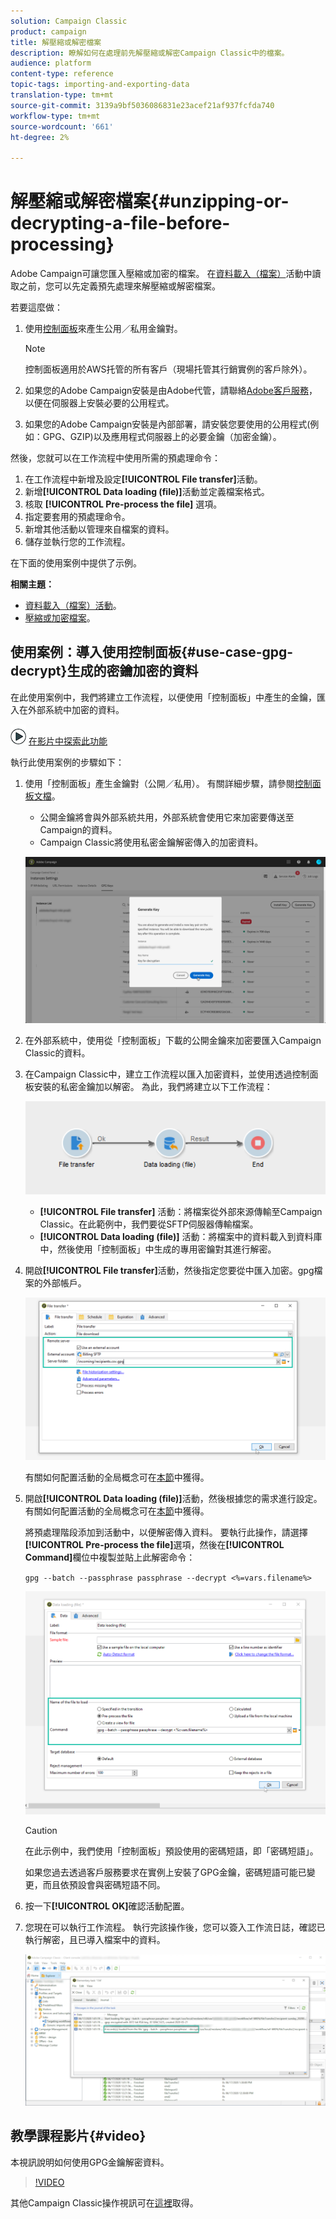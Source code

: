 ```yaml
---
solution: Campaign Classic
product: campaign
title: 解壓縮或解密檔案
description: 瞭解如何在處理前先解壓縮或解密Campaign Classic中的檔案。
audience: platform
content-type: reference
topic-tags: importing-and-exporting-data
translation-type: tm+mt
source-git-commit: 3139a9bf5036086831e23acef21af937fcfda740
workflow-type: tm+mt
source-wordcount: '661'
ht-degree: 2%

---
```



# 解壓縮或解密檔案{#unzipping-or-decrypting-a-file-before-processing}

Adobe Campaign可讓您匯入壓縮或加密的檔案。 在[資料載入（檔案）](../../workflow/using/data-loading--file-.md)活動中讀取之前，您可以先定義預先處理來解壓縮或解密檔案。

若要這麼做：

1. 使用[控制面板](https://docs.adobe.com/content/help/en/control-panel/using/instances-settings/gpg-keys-management.html#decrypting-data)來產生公用／私用金鑰對。

   >[!NOTE]
   >
   >控制面板適用於AWS托管的所有客戶（現場托管其行銷實例的客戶除外）。

1. 如果您的Adobe Campaign安裝是由Adobe代管，請聯絡[Adobe客戶服務](https://helpx.adobe.com/enterprise/admin-guide.html/enterprise/using/support-for-experience-cloud.ug.html)，以便在伺服器上安裝必要的公用程式。
1. 如果您的Adobe Campaign安裝是內部部署，請安裝您要使用的公用程式(例如：GPG、GZIP)以及應用程式伺服器上的必要金鑰（加密金鑰）。

然後，您就可以在工作流程中使用所需的預處理命令：

1. 在工作流程中新增及設定&#x200B;**[!UICONTROL File transfer]**&#x200B;活動。
1. 新增&#x200B;**[!UICONTROL Data loading (file)]**&#x200B;活動並定義檔案格式。
1. 核取 **[!UICONTROL Pre-process the file]** 選項。
1. 指定要套用的預處理命令。
1. 新增其他活動以管理來自檔案的資料。
1. 儲存並執行您的工作流程。

在下面的使用案例中提供了示例。

**相關主題：**

* [資料載入（檔案）活動](../../workflow/using/data-loading--file-.md)。
* [壓縮或加密檔案](../../workflow/using/how-to-use-workflow-data.md#zipping-or-encrypting-a-file)。

## 使用案例：導入使用控制面板{#use-case-gpg-decrypt}生成的密鑰加密的資料

在此使用案例中，我們將建立工作流程，以便使用「控制面板」中產生的金鑰，匯入在外部系統中加密的資料。

![](assets/do-not-localize/how-to-video.png) [在影片中探索此功能](#video)

執行此使用案例的步驟如下：

1. 使用「控制面板」產生金鑰對（公開／私用）。 有關詳細步驟，請參閱[控制面板文檔](https://docs.adobe.com/content/help/en/control-panel/using/instances-settings/gpg-keys-management.html#decrypting-data)。

   * 公開金鑰將會與外部系統共用，外部系統會使用它來加密要傳送至Campaign的資料。
   * Campaign Classic將使用私密金鑰解密傳入的加密資料。

   ![](assets/gpg_generate.png)

1. 在外部系統中，使用從「控制面板」下載的公開金鑰來加密要匯入Campaign Classic的資料。

1. 在Campaign Classic中，建立工作流程以匯入加密資料，並使用透過控制面板安裝的私密金鑰加以解密。 為此，我們將建立以下工作流程：

   ![](assets/gpg_import_workflow.png)

   * **[!UICONTROL File transfer]** 活動：將檔案從外部來源傳輸至Campaign Classic。在此範例中，我們要從SFTP伺服器傳輸檔案。
   * **[!UICONTROL Data loading (file)]** 活動：將檔案中的資料載入到資料庫中，然後使用「控制面板」中生成的專用密鑰對其進行解密。

1. 開啟&#x200B;**[!UICONTROL File transfer]**&#x200B;活動，然後指定您要從中匯入加密。gpg檔案的外部帳戶。

   ![](assets/gpg_key_transfer.png)

   有關如何配置活動的全局概念可在[本節](../../workflow/using/file-transfer.md)中獲得。

1. 開啟&#x200B;**[!UICONTROL Data loading (file)]**&#x200B;活動，然後根據您的需求進行設定。 有關如何配置活動的全局概念可在[本節](../../workflow/using/data-loading--file-.md)中獲得。

   將預處理階段添加到活動中，以便解密傳入資料。 要執行此操作，請選擇&#x200B;**[!UICONTROL Pre-process the file]**&#x200B;選項，然後在&#x200B;**[!UICONTROL Command]**&#x200B;欄位中複製並貼上此解密命令：

   `gpg --batch --passphrase passphrase --decrypt <%=vars.filename%>`

   ![](assets/gpg_load.png)

   >[!CAUTION]
   >
   >在此示例中，我們使用「控制面板」預設使用的密碼短語，即「密碼短語」。
   >
   >如果您過去透過客戶服務要求在實例上安裝了GPG金鑰，密碼短語可能已變更，而且依預設會與密碼短語不同。

1. 按一下&#x200B;**[!UICONTROL OK]**&#x200B;確認活動配置。

1. 您現在可以執行工作流程。 執行完該操作後，您可以簽入工作流日誌，確認已執行解密，且已導入檔案中的資料。

   ![](assets/gpg_run.png)

## 教學課程影片{#video}

本視訊說明如何使用GPG金鑰解密資料。

>[!VIDEO](https://video.tv.adobe.com/v/36482?quality=12)

其他Campaign Classic操作視訊可在[這裡](https://experienceleague.adobe.com/docs/campaign-classic-learn/tutorials/overview.html?lang=zh-Hant)取得。
